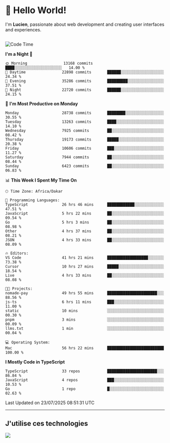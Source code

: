 # 👋 Hello World!

I'm **Lucien**, passionate about web development and creating user interfaces and experiences.

##

<!--START_SECTION:waka-->
![Code Time](http://img.shields.io/badge/Code%20Time-3%2C474%20hrs%2016%20mins-blue)

**I'm a Night 🦉** 

```text
🌞 Morning                13168 commits       ████░░░░░░░░░░░░░░░░░░░░░   14.00 % 
🌆 Daytime                22898 commits       ██████░░░░░░░░░░░░░░░░░░░   24.34 % 
🌃 Evening                35286 commits       █████████░░░░░░░░░░░░░░░░   37.51 % 
🌙 Night                  22720 commits       ██████░░░░░░░░░░░░░░░░░░░   24.15 % 
```
📅 **I'm Most Productive on Monday** 

```text
Monday                   28738 commits       ████████░░░░░░░░░░░░░░░░░   30.55 % 
Tuesday                  13263 commits       ████░░░░░░░░░░░░░░░░░░░░░   14.10 % 
Wednesday                7925 commits        ██░░░░░░░░░░░░░░░░░░░░░░░   08.42 % 
Thursday                 19173 commits       █████░░░░░░░░░░░░░░░░░░░░   20.38 % 
Friday                   10606 commits       ███░░░░░░░░░░░░░░░░░░░░░░   11.27 % 
Saturday                 7944 commits        ██░░░░░░░░░░░░░░░░░░░░░░░   08.44 % 
Sunday                   6423 commits        ██░░░░░░░░░░░░░░░░░░░░░░░   06.83 % 
```


📊 **This Week I Spent My Time On** 

```text
🕑︎ Time Zone: Africa/Dakar

💬 Programming Languages: 
TypeScript               26 hrs 46 mins      ████████████░░░░░░░░░░░░░   47.51 % 
JavaScript               5 hrs 22 mins       ██░░░░░░░░░░░░░░░░░░░░░░░   09.54 % 
Go                       5 hrs 3 mins        ██░░░░░░░░░░░░░░░░░░░░░░░   08.98 % 
Other                    4 hrs 37 mins       ██░░░░░░░░░░░░░░░░░░░░░░░   08.21 % 
JSON                     4 hrs 33 mins       ██░░░░░░░░░░░░░░░░░░░░░░░   08.09 % 

🔥 Editors: 
VS Code                  41 hrs 21 mins      ██████████████████░░░░░░░   73.38 % 
Cursor                   10 hrs 27 mins      █████░░░░░░░░░░░░░░░░░░░░   18.54 % 
Live                     4 hrs 33 mins       ██░░░░░░░░░░░░░░░░░░░░░░░   08.08 % 

🐱‍💻 Projects: 
nomade-pay               49 hrs 55 mins      ██████████████████████░░░   88.56 % 
js-ts                    6 hrs 11 mins       ███░░░░░░░░░░░░░░░░░░░░░░   11.00 % 
static                   10 mins             ░░░░░░░░░░░░░░░░░░░░░░░░░   00.30 % 
pnpm                     3 mins              ░░░░░░░░░░░░░░░░░░░░░░░░░   00.09 % 
llms.txt                 1 min               ░░░░░░░░░░░░░░░░░░░░░░░░░   00.04 % 

💻 Operating System: 
Mac                      56 hrs 22 mins      █████████████████████████   100.00 % 
```

**I Mostly Code in TypeScript** 

```text
TypeScript               33 repos            ██████████████████████░░░   86.84 % 
JavaScript               4 repos             ███░░░░░░░░░░░░░░░░░░░░░░   10.53 % 
Go                       1 repo              █░░░░░░░░░░░░░░░░░░░░░░░░   02.63 % 
```




 Last Updated on 23/07/2025 08:51:31 UTC
<!--END_SECTION:waka-->
---

## J'utilise ces technologies

<p align="left">
  <a href="https://skillicons.dev">
    <img src="https://skillicons.dev/icons?i=ts,js,go,ruby,css,scss,tailwind,react,vite,nextjs,docker,figma,ableton" />
  </a>
</p>

